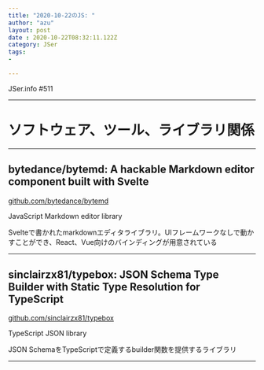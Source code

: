```yaml
---
title: "2020-10-22のJS: "
author: "azu"
layout: post
date : 2020-10-22T08:32:11.122Z
category: JSer
tags:
-

---
```


JSer.info #511

----

<h1 class="site-genre">ソフトウェア、ツール、ライブラリ関係</h1>

----

## bytedance/bytemd: A hackable Markdown editor component built with Svelte
[github.com/bytedance/bytemd](https://github.com/bytedance/bytemd "bytedance/bytemd: A hackable Markdown editor component built with Svelte")
<p class="jser-tags jser-tag-icon"><span class="jser-tag">JavaScript</span> <span class="jser-tag">Markdown</span> <span class="jser-tag">editor</span> <span class="jser-tag">library</span></p>

Svelteで書かれたmarkdownエディタライブラリ。UIフレームワークなしで動かすことができ、React、Vue向けのバインディングが用意されている


----

## sinclairzx81/typebox: JSON Schema Type Builder with Static Type Resolution for TypeScript
[github.com/sinclairzx81/typebox](https://github.com/sinclairzx81/typebox "sinclairzx81/typebox: JSON Schema Type Builder with Static Type Resolution for TypeScript")
<p class="jser-tags jser-tag-icon"><span class="jser-tag">TypeScript</span> <span class="jser-tag">JSON</span> <span class="jser-tag">library</span></p>

JSON SchemaをTypeScriptで定義するbuilder関数を提供するライブラリ


----
